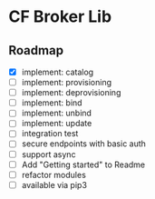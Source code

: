 # CF Broker Lib

## Roadmap

* [x] implement: catalog
* [ ] implement: provisioning
* [ ] implement: deprovisioning
* [ ] implement: bind
* [ ] implement: unbind
* [ ] implement: update
* [ ] integration test
* [ ] secure endpoints with  basic auth
* [ ] support async
* [ ] Add "Getting started" to Readme
* [ ] refactor modules
* [ ] available via pip3
